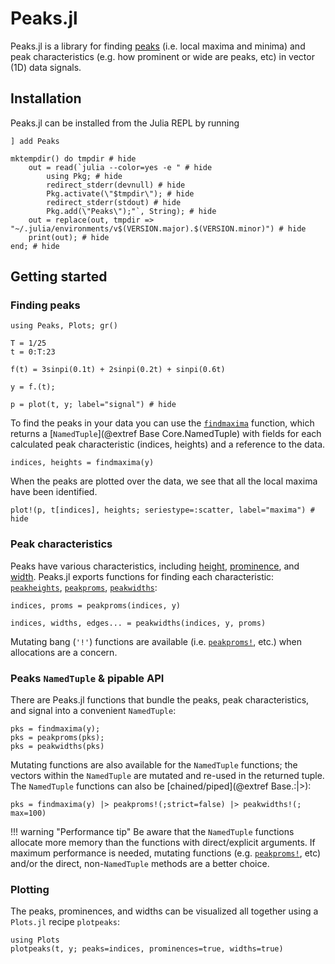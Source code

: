 # Peaks.jl

Peaks.jl is a library for finding [peaks](glossary.md#peak) (i.e. local maxima and minima)
and peak characteristics (e.g. how prominent or wide are peaks, etc) in vector (1D) data
signals.

## Installation

Peaks.jl can be installed from the Julia REPL by running

```julia-repl
] add Peaks
```

```@example
mktempdir() do tmpdir # hide
    out = read(`julia --color=yes -e " # hide
        using Pkg; # hide
        redirect_stderr(devnull) # hide
        Pkg.activate(\"$tmpdir\"); # hide
        redirect_stderr(stdout) # hide
        Pkg.add(\"Peaks\");"`, String); # hide
    out = replace(out, tmpdir => "~/.julia/environments/v$(VERSION.major).$(VERSION.minor)") # hide
    print(out); # hide
end; # hide
```

## Getting started

### Finding peaks

```@setup tutorial
using Peaks, Plots; gr()

T = 1/25
t = 0:T:23

f(t) = 3sinpi(0.1t) + 2sinpi(0.2t) + sinpi(0.6t)

y = f.(t);
```

```@example tutorial
p = plot(t, y; label="signal") # hide
```

To find the peaks in your data you can use the [`findmaxima`](@ref) function, which returns
a [`NamedTuple`](@extref Base Core.NamedTuple) with fields for each calculated peak
characteristic (indices, heights) and a reference to the data.

```@repl tutorial
indices, heights = findmaxima(y)
```

When the peaks are plotted over the data, we see that all the local maxima have been
identified.

```@example tutorial
plot!(p, t[indices], heights; seriestype=:scatter, label="maxima") # hide
```

### Peak characteristics

Peaks have various characteristics, including [height](glossary.md#height),
[prominence](glossary.md#prominence), and [width](glossary.md#width). Peaks.jl exports
functions for finding each characteristic: [`peakheights`](@ref), [`peakproms`](@ref),
[`peakwidths`](@ref):

```@repl tutorial
indices, proms = peakproms(indices, y)

indices, widths, edges... = peakwidths(indices, y, proms)
```

Mutating bang (`'!'`) functions are available (i.e. [`peakproms!`](@ref), etc.) when
allocations are a concern.

### Peaks `NamedTuple` & pipable API

There are Peaks.jl functions that bundle the peaks, peak characteristics, and signal into a convenient `NamedTuple`:

```@repl tutorial
pks = findmaxima(y);
pks = peakproms(pks);
pks = peakwidths(pks)
```

Mutating functions are also available for the `NamedTuple` functions; the vectors within the
`NamedTuple` are mutated and re-used in the returned tuple. The `NamedTuple` functions can also be [chained/piped](@extref Base.:|>):

```@repl tutorial
pks = findmaxima(y) |> peakproms!(;strict=false) |> peakwidths!(; max=100)
```

!!! warning "Performance tip"
    Be aware that the `NamedTuple` functions allocate more memory than the functions with
    direct/explicit arguments. If maximum performance is needed, mutating functions (e.g.
    [`peakproms!`](@ref), etc) and/or the direct, non-`NamedTuple` methods are a better choice.

### Plotting

The peaks, prominences, and widths can be visualized all together using a `Plots.jl`
recipe `plotpeaks`:

```@example tutorial
using Plots
plotpeaks(t, y; peaks=indices, prominences=true, widths=true)
```

